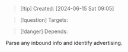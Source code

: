 
>[!tip] Created: [2024-06-15 Sat 09:05]

>[!question] Targets: 

>[!danger] Depends: 

Parse any inbound info and identify advertising.